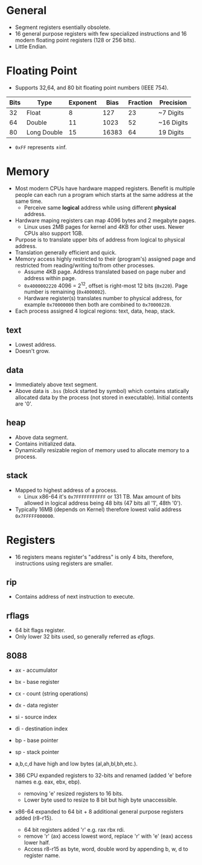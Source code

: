 <!--
  Author: NE- https://github.com/NE-
  Date: 2022 July 11
  Purpose: General notes for the 6502
-->

# General
- Segment registers esentially obsolete.
- 16 general purpose registers with few specialized instructions and 16 modern floating point registers (128 or 256 bits).
- Little Endian.

# Floating Point
- Supports 32,64, and 80 bit floating point numbers (IEEE 754).  

| Bits | Type        | Exponent | Bias  | Fraction | Precision  |  
| ---- | ----------- | -------- | ----- | -------- | ---------  |  
| 32   | Float       | 8        | 127   | 23       | ~7 Digits  |  
| 64   | Double      | 11       | 1023  | 52       | ~16 Digits |  
| 80   | Long Double | 15       | 16383 | 64       | 19 Digits  |  
- `0xFF` represents ±inf.

# Memory
- Most modern CPUs have hardware mapped registers. Benefit is multiple people can each run a program which starts at the same address at the same time.
  - Perceive same **logical** address while using different **physical** address.
- Hardware maping registers can map 4096 bytes and 2 megabyte pages.
  - Linux uses 2MB pages for kernel and 4KB for other uses. Newer CPUs also support 1GB.
- Purpose is to translate upper bits of address from logical to physical address.
- Translation generally efficient and quick.
- Memory access highly restricted to their (program's) assigned page and restricted from reading/writing to/from other processes.
  - Assume 4KB page. Address translated based on page nuber and address within page.
  - `0x4000002220` 4096 = 2<sup>12</sup>, offset is right-most 12 bits (`0x220`). Page number is remaining (`0x4000002`).
  - Hardware register(s) translates number to physical address, for example `0x70000000` then both are combined to `0x70000220`.
 - Each process assigned 4 logical regions: text, data, heap, stack.
## text
- Lowest address.
- Doesn't grow.
## data
- Immediately above text segment.
- Above data is `.bss` (block started by symbol) which contains statically allocated data by the process (not stored in executable). Initial contents are '0'.
## heap
- Above data segment.
- Contains initialized data.
- Dynamically resizable region of memory used to allocate memory to a process.
## stack
- Mapped to highest address of a process.
   - Linux x86-64 it's `0x7FFFFFFFFFFF` or 131 TB. Max amount of bits allowed in logical address being 48 bits (47 bits all '1', 48th '0').
- Typically 16MB (depends on Kernel) therefore lowest valid address `0x7FFFFF000000`.

# Registers
- 16 registers means register's "address" is only 4 bits, therefore, instructions using registers are smaller.
## rip
- Contains address of next instruction to execute.
## rflags
- 64 bit flags register.
- Only lower 32 bits used, so generally referred as *eflags*.

## 8088
- ax - accumulator
- bx - base register
- cx - count (string operations)
- dx - data register
- si - source index
- di - destination index
- bp - base pointer
- sp - stack pointer

- a,b,c,d have high and low bytes (al,ah,bl,bh,etc.).
- 386 CPU expanded registers to 32-bits and renamed (added 'e' before names e.g. eax, ebx, ebp).
  - removing 'e' resized registers to 16 bits.
  - Lower byte used to resize to 8 bit but high byte unaccessible.
- x86-64 expanded to 64 bit + 8 additional general purpose registers added (r8-r15).
  - 64 bit registers added 'r' e.g. rax rbx rdi.
  - remove 'r' (ax) access lowest word, replace 'r' with 'e' (eax) access lower half.
  - Access r8-r15 as byte, word, double word by appending b, w, d to register name.